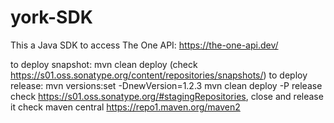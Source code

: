 # york-SDK
This a Java SDK to access The One API: https://the-one-api.dev/

to deploy snapshot: mvn clean deploy (check https://s01.oss.sonatype.org/content/repositories/snapshots/)
to deploy release:
mvn versions:set -DnewVersion=1.2.3
mvn clean deploy -P release
check https://s01.oss.sonatype.org/#stagingRepositories, close and release it
check maven central https://repo1.maven.org/maven2

